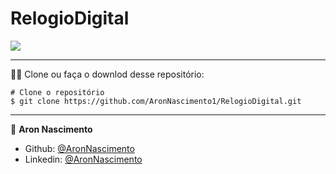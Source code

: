 # RelogioDigital

![](https://github.com/AronNascimento1/RelogioDigital/blob/main/relogio.gif)




_________
🧑‍💻 Clone ou faça o downlod desse repositório:

```
# Clone o repositório
$ git clone https://github.com/AronNascimento1/RelogioDigital.git
```


_________

👤 **Aron Nascimento**
* Github: [@AronNascimento](https://github.com/AronNascimento1)
* Linkedin: [@AronNascimento](https://www.linkedin.com/in/aron-nascimento-a09bbba0/)

